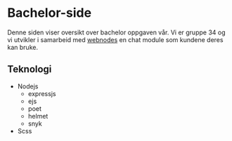 # Bachelor-side

Denne siden viser oversikt over bachelor oppgaven vår. Vi er gruppe 34 og vi 
utvikler i samarbeid med <a href="http://webnodes.no">webnodes</a> en chat module som kundene deres kan bruke.

## Teknologi

* Nodejs 
  * expressjs  
  * ejs        
  * poet
  * helmet
  * snyk
* Scss


